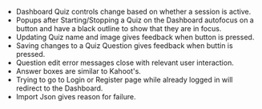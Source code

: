 * Dashboard Quiz controls change based on whether a session is active.
* Popups after Starting/Stopping a Quiz on the Dashboard autofocus on a button and have a black outline to show that they are in focus.
* Updating Quiz name and image gives feedback when button is pressed.
* Saving changes to a Quiz Question gives feedback when buttin is pressed.
* Question edit error messages close with relevant user interaction.
* Answer boxes are similar to Kahoot's.
* Trying to go to Login or Register page while already logged in will redirect to the Dashboard.
* Import Json gives reason for failure.